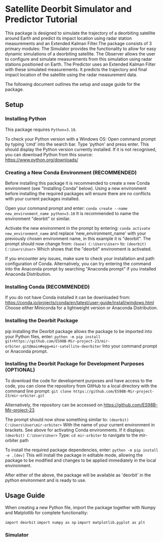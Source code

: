 # Satellite Deorbit Simulator and Predictor Tutorial

This package is designed to simulate the trajectory of a deorbiting satellite around Earth and predict its impact location using radar station measurements and an Extended Kalman Filter.The package consists of 3 primary modules:
The Simulator provides the functionality to allow for easy dynamic simulations of a deorbiting satellite.
The Observer allows the user to configure and simulate measurements from this simulation using radar stations positioned on Earth.
The Predictor uses an Extended Kalman Filter with these simulated measurements. It predicts the trajectory and final impact location of the satellite using the radar measurement data. 

The following document outlines the setup and usage guide for the package.

## Setup

### Installing Python

This package requires `Python=3.10`.

To check your Python version with a Windows OS:
Open command prompt by typing 'cmd' into the search bar.
Type 'python' and press enter.
This should display the Python version currently installed. 
If it is not recognised, you can download Python from this source:
https://www.python.org/downloads/

### Creating a New Conda Environment (RECOMMENDED)

Before installing this package it is recommended to create a new Conda environment (see "Installing Conda" below). Using a new environment before installing the required packages will ensure there are no conflicts with your current packages installed.

Open your command prompt and enter:
`conda create --name new_environment_name python=3.10`
It is recommended to name the environment "deorbit" or similar.

Activate the new environment in the prompt by entering:
`conda activate new_environment_name`
and replace 'new_environment_name' with your previously chosen environment name, in this example it is "deorbit".
The prompt should now change from:
`(base) C:\Users\User>`
to:
`(deorbit) C:\Users\User>`
Which shows that the "deorbit" environment is activated.

If you encounter any issues, make sure to check your installation and path configuration of Conda. Alternatively, you can try entering the command into the Anaconda prompt by searching "Anaconda prompt" if you installed Anaconda Distribution.


### Installing Conda (RECOMMENDED)

If you do not have Conda installed it can be downloaded from: 
https://conda.io/projects/conda/en/latest/user-guide/install/windows.html
Choose either Miniconda for a lightweight version or Anaconda Distribution.


### Installing the Deorbit Package

pip installing the Deorbit package allows the package to be imported into your Python files, enter:
`python -m pip install git+https://github.com/ES98B-Mir-project-23/mir-orbiter.git@main#egg=mir-satellite-deorbiter`
Into your command prompt or Anaconda prompt.

### Installing the Deorbit Package for Development Purposes (OPTIONAL)

To download the code for development purposes and have access to the code, you can clone the repository from GitHub to a local directory with the command line prompt:
`git clone https://github.com/ES98B-Mir-project-23/mir-orbiter.git`

Alternatively, the repository can be accessed on https://github.com/ES98B-Mir-project-23

The prompt should now show something similar to:
`(deorbit) C:\Users\User\mir-orbiter>`
With the name of your current environment in brackets. See above for activating Conda environments. 
If it displays:
`(deorbit) C:\Users\User>`
Type:
`cd mir-orbiter`
to navigate to the mir-orbiter path

To install the required package dependencies, enter:
`python -m pip install -e .[dev]`
This will install the package in editable mode, allowing the package to be modified and changes to be applied immediately in the local environment. 

After either of the above, the package will be available as 'deorbit' in the python environment and is ready to use. 

## Usage Guide

When creating a new Python file, import the package together with Numpy and Matplotlib for complete functionality:

`import deorbit`
`import numpy as np`
`import matplotlib.pyplot as plt`

### Simulator


